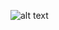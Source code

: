 ![alt text](https://react-projects.netlify.app/static/2d19b67087032a782e1a04102a4816d6/fe5f4/ScreenShot2020-10-01at12.20.56PM.webp)
